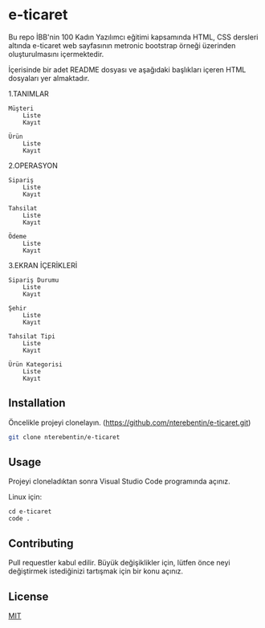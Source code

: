# e-ticaret
Bu repo İBB'nin 100 Kadın Yazılımcı eğitimi kapsamında HTML, CSS dersleri altında e-ticaret web sayfasının metronic bootstrap örneği üzerinden oluşturulmasını içermektedir.

İçerisinde bir adet README dosyası ve aşağıdaki başlıkları içeren HTML dosyaları yer almaktadır.

 1.TANIMLAR

	Müşteri
		Liste
		Kayıt

	Ürün
		Liste
		Kayıt

 2.OPERASYON

	Sipariş
		Liste
		Kayıt

	Tahsilat
		Liste
		Kayıt

	Ödeme
		Liste
		Kayıt

 3.EKRAN İÇERİKLERİ

	Sipariş Durumu
		Liste
		Kayıt

	Şehir
		Liste
		Kayıt

	Tahsilat Tipi
		Liste
		Kayıt

	Ürün Kategorisi
		Liste
		Kayıt

## Installation

Öncelikle projeyi clonelayın. (https://github.com/nterebentin/e-ticaret.git)

```bash
git clone nterebentin/e-ticaret
```

## Usage

Projeyi cloneladıktan sonra Visual Studio Code programında açınız.

Linux için:
```linux
cd e-ticaret
code .
```

## Contributing
Pull requestler kabul edilir. Büyük değişiklikler için, lütfen önce neyi değiştirmek istediğinizi tartışmak için bir konu açınız.


## License
[MIT](https://choosealicense.com/licenses/mit/)
